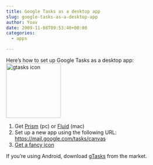 ```yaml
---
title: Google Tasks as a desktop app
slug: google-tasks-as-a-desktop-app
author: Yoav
date: 2009-11-08T09:53:40+00:00
categories:
  - apps

---
```

Here&#8217;s how to set up Google Tasks as a desktop app:  
<img loading="lazy" decoding="async" class="alignleft size-thumbnail wp-image-365" style="padding-right:20px;" title="gtasks icon" src="http://blog.yoavfarhi.comimages/gtasks-icon-150x150.jpg" alt="gtasks icon" width="150" height="150" /> 

  1. Get [Prism][1] (pc) or [Fluid][2] (mac)
  2. Set up a new app using the following URL: <https://mail.google.com/tasks/canvas>
  3. [Get a fancy icon][3]

If you&#8217;re using Android, download [gTasks][4] from the market.

 [1]: http://prism.mozilla.com/
 [2]: http://fluidapp.com/
 [3]: http://www.flickr.com/photos/maxheadwound/3287800301/sizes/o/
 [4]: http://sites.google.com/site/ssi4and/home
